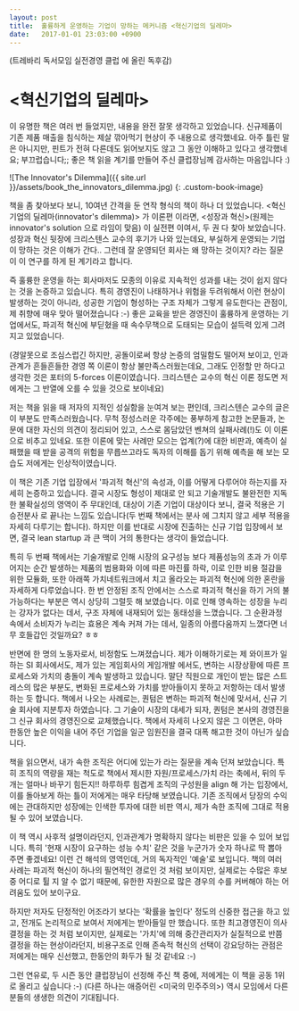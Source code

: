 ```yaml
---
layout: post
title:  훌륭하게 운영하는 기업이 망하는 메커니즘 <혁신기업의 딜레마>
date:   2017-01-01 23:03:00 +0900
---
```


<link rel="stylesheet" href="/assets/custom_styles.css">

(트레바리 독서모임 실전경영 클럽 에 올린 독후감)

# \<혁신기업의 딜레마\>

이 유명한 책은 여러 번 들었지만, 내용을 완전 잘못 생각하고 있었습니다. 신규제품이 기존 제품 매출을 침식하는 제살 깎아먹기 현상이 주 내용으로 생각했네요. 아주 틀린 말은 아니지만, 핀트가 전혀 다른데도 읽어보지도 않고 그 동안 이해하고 있다고 생각했네요; 부끄럽습니다;; 좋은 책 읽을 계기를 만들어 주신 클럽장님께 감사하는 마음입니다 :)

![The Innovator's Dilemma]({{ site.url }}/assets/book_the_innovators_dilemma.jpg)
{: .custom-book-image}

책을 좀 찾아보다 보니, 10여년 간격을 둔 연작 형식의 책이 하나 더 있었습니다. \<혁신기업의 딜레마(innovator's dilemma)\> 가 이론편 이라면, \<성장과 혁신\>(원제는 innovator's solution 으로 라임이 맞음) 이 실전편 이여서, 두 권 다 찾아 보았습니다. 성장과 혁신 뒷장에 크리스텐스 교수의 후기가 나와 있는데요, 부실하게 운영되는 기업이 망하는 것은 이해가 간다.. 그런데 잘 운영되던 회사는 왜 망하는 것이지? 라는 질문이 이 연구를 하게 된 계기라고 합니다.

즉 훌륭한 운영을 하는 회사마저도 모종의 이유로 지속적인 성과를 내는 것이 쉽지 않다는 것을 논증하고 있습니다. 특히 경영진이 나태하거나 위험을 두려워해서 이런 현상이 발생하는 것이 아니라, 성공한 기업이 형성하는 구조 자체가 그렇게 유도한다는 관점이, 제 취향에 매우 맞아 떨어졌습니다 :-) 좋은 교육을 받은 경영진이 훌륭하게 운영하는 기업에서도, 파괴적 혁신에 부딛혔을 때 속수무책으로 도태되는 모습이 설득력 있게 그려지고 있었습니다.

(경알못으로 조심스럽긴 하지만, 공돌이로써 항상 논증의 엄밀함도 떨어져 보이고, 인과관계가 흔들흔들한 경영 쪽 이론이 항상 불만족스러웠는데요, 그래도 인정할 만 하다고 생각한 것은 포터의 5-forces 이론이였습니다. 크리스텐슨 교수의 혁신 이론 정도면 저에게는 그 반열에 오를 수 있을 것으로 보이네요)

저는 책을 읽을 때 저자의 지적인 성실함을 눈여겨 보는 편인데, 크리스텐슨 교수의 글은 이 부분도 만족스러웠습니다. 무척 정성스러운 각주에는 풍부하게 참고한 논문들과, 논문에 대한 자신의 의견이 정리되어 있고, 스스로 몸담았던 벤쳐의 실패사례(!)도 이 이론으로 비추고 있네요. 또한 이론에 맞는 사례만 모으는 업계(?)에 대한 비판과, 예측이 실패했을 때 받을 공격의 위험을 무릅쓰고라도 독자의 이해를 돕기 위해 예측을 해 보는 모습도 저에게는 인상적이였습니다.

이 책은 기존 기업 입장에서 '파괴적 혁신'의 속성과, 이를 어떻게 다루어야 하는지를 자세히 논증하고 있습니다. 결국 시장도 형성이 제대로 안 되고 기술개발도 불완전한 지독한 불확실성의 영역이 주 무대인데, 대상이 기존 기업이 대상이다 보니, 결국 적용은 기승전분사 로 끝나는 느낌도 있습니다(두 번째 책에서는 분사 에 그치지 않고 세부 적용을 자세히 다루기는 합니다). 하지만 이를 반대로 시장에 진출하는 신규 기업 입장에서 보면, 결국 lean startup 과 큰 맥이 거의 통한다는 생각이 들었습니다.

특히 두 번째 책에서는 기술개발로 인해 시장의 요구성능 보다 제품성능의 초과 가 이루어지는 순간 발생하는 제품의 범용화와 이에 따른 마진률 하락, 이로 인한 비용 절감을 위한 모듈화, 또한 아래쪽 가치네트워크에서 치고 올라오는 파괴적 혁신에 의한 혼란을 자세하게 다루었습니다. 한 번 안정된 조직 안에서는 스스로 파괴적 혁신을 하기 거의 불가능하다는 부분은 역시 상당히 그럴듯 해 보였습니다. 이로 인해 영속하는 성장을 누리는 강자가 없다는 데서, 구조 자체에 내재되어 있는 동태성을 느꼈습니다. 그 순환과정 속에서 소비자가 누리는 효용은 계속 커져 가는 데서, 일종의 아름다움까지 느꼈다면 너무 호들갑인 것일까요? ㅎㅎ

반면에 한 명의 노동자로서, 비정함도 느껴졌습니다. 제가 이해하기로는 제 와이프가 일하는 SI 회사에서도, 제가 있는 게임회사의 게임개발 에서도, 변하는 시장상황에 따른 프로세스와 가치의 충돌이 계속 발생하고 있습니다. 말단 직원으로 개인이 받는 많은 스트레스의 많은 부분도, 변화된 프로세스와 가치를 받아들이지 못하고 저항하는 데서 발생하는 듯 합니다. 책에서 나오는 사례로는, 퀀텀은 변하는 파괴적 혁신에 맞서서, 신규 기술 회사에 지분투자 하였습니다. 그 기술이 시장의 대세가 되자, 퀀텀은 본사의 경영진을 그 신규 회사의 경영진으로 교체했습니다. 책에서 자세히 나오지 않은 그 이면은, 아마 한동안 높은 이익을 내어 주던 기업을 일군 임원진을 결국 대폭 해고한 것이 아닌가 싶습니다.

책을 읽으면서, 내가 속한 조직은 어디에 있는가 라는 질문을 계속 던져 보았습니다. 특히 조직의 역량을 재는 척도로 책에서 제시한 자원/프로세스/가치 라는 축에서, 뒤의 두 개는 얼마나 바꾸기 힘든지!! 하루하루 힘겹게 조직의 구성원을 align 해 가는 입장에서, 이를 돌아보게 하는 틀이 저에게는 매우 타당해 보였습니다. 기존 조직에서 당장의 수익에는 관대하지만 성장에는 인색한 투자에 대한 비판 역시, 제가 속한 조직에 그대로 적용될 수 있어 보였습니다.

이 책 역시 사후적 설명이라던지, 인과관계가 명확하지 않다는 비판은 있을 수 있어 보입니다. 특히 '현재 시장이 요구하는 성능 수치' 같은 것을 누군가가 숫자 하나로 딱 뽑아 주면 좋겠네요! 이런 건 해석의 영역인데, 거의 독자적인 '예술'로 보입니다. 책의 여러 사례는 파괴적 혁신이 하나의 필연적인 경로인 것 처럼 보이지만, 실제로는 수많은 후보 중 어디로 튈 지 알 수 없기 때문에, 유한한 자원으로 많은 경우의 수를 커버해야 하는 어려움도 있어 보이구요.

하지만 저자도 단정적인 어조라기 보다는 '확률을 높인다' 정도의 신중한 접근을 하고 있고, 전개도 논리적으로 보여서 저에게는 받아들일 만 했습니다. 또한 최고경영진이 의사결정을 하는 것 처럼 보이지만, 실제로는 '가치'에 의해 중간관리자가 실질적으로 반쯤 결정을 하는 현상이라던지, 비용구조로 인해 존속적 혁신의 선택이 강요당하는 관점은 저에게는 매우 신선했고, 한동안의 화두가 될 것 같네요 :-)

그런 연유로, 두 시즌 동안 클럽장님이 선정해 주신 책 중에, 저에게는 이 책을 공동 1위로 올리고 싶습니다 :-) (다른 하나는 애증어린 <미국의 민주주의>) 역시 모임에서 다른 분들의 생생한 의견이 기대됩니다.
